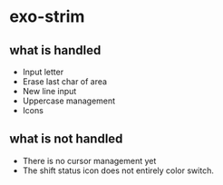 # exo-strim

## what is handled

- Input letter
- Erase last char of area
- New line input
- Uppercase management
- Icons

## what is not handled

- There is no cursor management yet
- The shift status icon does not entirely color switch.